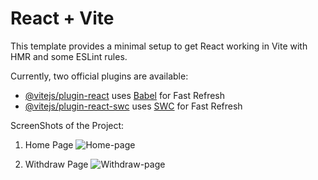 # React + Vite

This template provides a minimal setup to get React working in Vite with HMR and some ESLint rules.

Currently, two official plugins are available:

- [@vitejs/plugin-react](https://github.com/vitejs/vite-plugin-react/blob/main/packages/plugin-react/README.md) uses [Babel](https://babeljs.io/) for Fast Refresh
- [@vitejs/plugin-react-swc](https://github.com/vitejs/vite-plugin-react-swc) uses [SWC](https://swc.rs/) for Fast Refresh


ScreenShots of the Project:

1. Home Page
   ![Home-page](https://github.com/user-attachments/assets/7ba6837e-e0dc-44b7-a8ea-208dbeaae51f)

2. Withdraw Page
   ![Withdraw-page](https://github.com/user-attachments/assets/ff00066c-c74e-4212-ba02-df3ea6cdbfc4)
